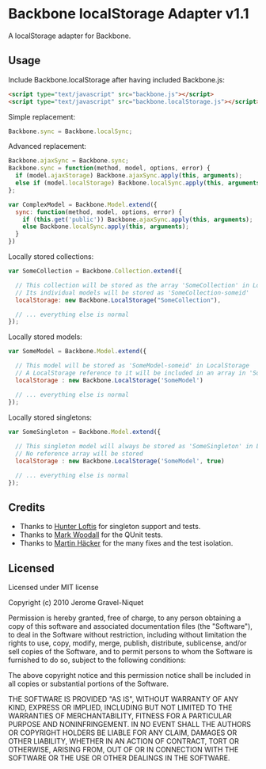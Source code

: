 # Backbone localStorage Adapter v1.1

A localStorage adapter for Backbone.

## Usage

Include Backbone.localStorage after having included Backbone.js:

```html
<script type="text/javascript" src="backbone.js"></script>
<script type="text/javascript" src="backbone.localStorage.js"></script>
```

Simple replacement:

```javascript
Backbone.sync = Backbone.localSync;
```

Advanced replacement:

```javascript
Backbone.ajaxSync = Backbone.sync;
Backbone.sync = function(method, model, options, error) {
  if (model.ajaxStorage) Backbone.ajaxSync.apply(this, arguments);
  else if (model.localStorage) Backbone.localSync.apply(this, arguments);
};
```

```javascript
var ComplexModel = Backbone.Model.extend({
  sync: function(method, model, options, error) {
    if (this.get('public')) Backbone.ajaxSync.apply(this, arguments);
    else Backbone.localSync.apply(this, arguments);
  }
})
```

Locally stored collections:

```javascript
var SomeCollection = Backbone.Collection.extend({

  // This collection will be stored as the array 'SomeCollection' in LocalStorage
  // Its individual models will be stored as 'SomeCollection-someid'
  localStorage: new Backbone.LocalStorage("SomeCollection"),

  // ... everything else is normal
});
```

Locally stored models:

```javascript
var SomeModel = Backbone.Model.extend({

  // This model will be stored as 'SomeModel-someid' in LocalStorage
  // A LocalStorage reference to it will be included in an array in 'SomeModel'
  localStorage : new Backbone.LocalStorage('SomeModel')

  // ... everything else is normal
});
```

Locally stored singletons:

```javascript
var SomeSingleton = Backbone.Model.extend({
  
  // This singleton model will always be stored as 'SomeSingleton' in LocalStorage
  // No reference array will be stored
  localStorage : new Backbone.LocalStorage('SomeModel', true)

  // ... everything else is normal
});
```

## Credits

  - Thanks to [Hunter Loftis](https://github.com/hunterloftis) for singleton support and tests.
  - Thanks to [Mark Woodall](https://github.com/llad) for the QUnit tests.
  - Thanks to [Martin Häcker](https://github.com/dwt) for the many fixes and the test isolation.

## Licensed

Licensed under MIT license

Copyright (c) 2010 Jerome Gravel-Niquet

Permission is hereby granted, free of charge, to any person obtaining
a copy of this software and associated documentation files (the
"Software"), to deal in the Software without restriction, including
without limitation the rights to use, copy, modify, merge, publish,
distribute, sublicense, and/or sell copies of the Software, and to
permit persons to whom the Software is furnished to do so, subject to
the following conditions:

The above copyright notice and this permission notice shall be
included in all copies or substantial portions of the Software.

THE SOFTWARE IS PROVIDED "AS IS", WITHOUT WARRANTY OF ANY KIND,
EXPRESS OR IMPLIED, INCLUDING BUT NOT LIMITED TO THE WARRANTIES OF
MERCHANTABILITY, FITNESS FOR A PARTICULAR PURPOSE AND
NONINFRINGEMENT. IN NO EVENT SHALL THE AUTHORS OR COPYRIGHT HOLDERS BE
LIABLE FOR ANY CLAIM, DAMAGES OR OTHER LIABILITY, WHETHER IN AN ACTION
OF CONTRACT, TORT OR OTHERWISE, ARISING FROM, OUT OF OR IN CONNECTION
WITH THE SOFTWARE OR THE USE OR OTHER DEALINGS IN THE SOFTWARE.
